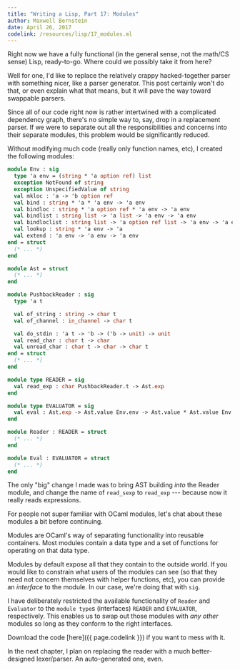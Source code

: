 ```yaml
---
title: "Writing a Lisp, Part 17: Modules"
author: Maxwell Bernstein
date: April 26, 2017
codelink: /resources/lisp/17_modules.ml
---
```


Right now we have a fully functional (in the general sense, not the math/CS
sense) Lisp, ready-to-go. Where could we possibly take it from here?

Well for one, I'd like to replace the relatively crappy hacked-together parser
with something nicer, like a parser generator. This post certainly won't do
that, or even explain what that means, but it will pave the way toward
swappable parsers.

Since all of our code right now is rather intertwined with a complicated
dependency graph, there's no simple way to, say, drop in a replacement parser.
If we were to separate out all the responsibilities and concerns into their
separate modules, this problem would be significantly reduced.

Without modifying much code (really only function names, etc), I created the
following modules:

```ocaml
module Env : sig
  type 'a env = (string * 'a option ref) list
  exception NotFound of string
  exception UnspecifiedValue of string
  val mkloc : 'a -> 'b option ref
  val bind : string * 'a * 'a env -> 'a env
  val bindloc : string * 'a option ref * 'a env -> 'a env
  val bindlist : string list -> 'a list -> 'a env -> 'a env
  val bindloclist : string list -> 'a option ref list -> 'a env -> 'a env
  val lookup : string * 'a env -> 'a
  val extend : 'a env -> 'a env -> 'a env
end = struct
  (* ... *)
end

module Ast = struct
  (* ... *)
end

module PushbackReader : sig
  type 'a t

  val of_string : string -> char t
  val of_channel : in_channel -> char t

  val do_stdin : 'a t -> 'b -> ('b -> unit) -> unit
  val read_char : char t -> char
  val unread_char : char t -> char -> char t
end = struct
  (* ... *)
end

module type READER = sig
  val read_exp : char PushbackReader.t -> Ast.exp
end

module type EVALUATOR = sig
  val eval : Ast.exp -> Ast.value Env.env -> Ast.value * Ast.value Env.env
end

module Reader : READER = struct
  (* ... *)
end

module Eval : EVALUATOR = struct
  (* ... *)
end
```

The only "big" change I made was to bring AST building *into* the Reader
module, and change the name of `read_sexp` to `read_exp` --- because now it
really reads expressions.

For people not super familiar with OCaml modules, let's chat about these
modules a bit before continuing.

Modules are OCaml's way of separating functionality into reusable containers.
Most modules contain a data type and a set of functions for operating on that
data type.

Modules by default expose all that they contain to the outside world. If you
would like to constrain what users of the modules can see (so that they need
not concern themselves with helper functions, etc), you can provide an
*interface* to the module. In our case, we're doing that with `sig`.

I have deliberately restricted the available functionality of `Reader` and
`Evaluator` to the `module type`s (interfaces) `READER` and `EVALUATOR`,
respectively. This enables us to swap out those modules with *any other*
modules so long as they conform to the right interfaces.

Download the code [here]({{ page.codelink }}) if you want to mess with it.

In the next chapter, I plan on replacing the reader with a much better-designed
lexer/parser. An auto-generated one, even.

